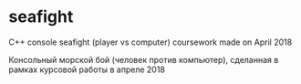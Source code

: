 # seafight
С++ console seafight (player vs computer) coursework made on April 2018

Консольный морской бой (человек против компьютер), сделанная в рамках курсовой работы в апреле 2018
